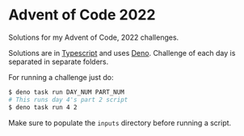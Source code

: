 # Advent of Code 2022

Solutions for my Advent of Code, 2022 challenges.

Solutions are in [Typescript](https://www.typescriptlang.com) and uses
[Deno](https://deno.land). Challenge of each day is separated in
separate folders.

For running a challenge just do:

```bash
$ deno task run DAY_NUM PART_NUM
# This runs day 4's part 2 script
$ deno task run 4 2
```

Make sure to populate the `inputs` directory before running a script.
